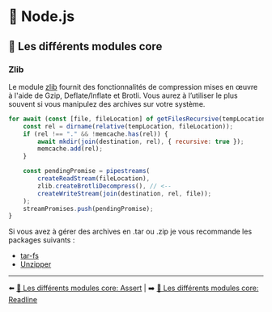 # 🐢 Node.js

## 🌟 Les différents modules core

### Zlib

Le module [zlib](https://nodejs.org/api/zlib.html) fournit des fonctionnalités de compression mises en œuvre à l'aide de Gzip, Deflate/Inflate et Brotli. Vous aurez à l’utiliser le plus souvent si vous manipulez des archives sur votre système.

```js
for await (const [file, fileLocation] of getFilesRecursive(tempLocation)) {
    const rel = dirname(relative(tempLocation, fileLocation));
    if (rel !== "." && !memcache.has(rel)) {
        await mkdir(join(destination, rel), { recursive: true });
        memcache.add(rel);
    }

    const pendingPromise = pipestreams(
        createReadStream(fileLocation),
        zlib.createBrotliDecompress(), // <--
        createWriteStream(join(destination, rel, file));
    );
    streamPromises.push(pendingPromise);
}
```

Si vous avez à gérer des archives en .tar ou .zip je vous recommande les packages suivants :

- [tar-fs](https://github.com/mafintosh/tar-fs)
- [Unzipper](https://github.com/SlimIO/unzipper)

---

⬅️ [🌟 Les différents modules core: Assert](./assert.md) |
➡️ [🌟 Les différents modules core: Readline](./readline.md)
